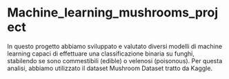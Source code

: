 # Machine_learning_mushrooms_project
In questo progetto abbiamo sviluppato e valutato diversi modelli di machine learning capaci di effettuare una classificazione binaria su funghi, stabilendo se sono commestibili (edible) o velenosi (poisonous). Per questa analisi, abbiamo utilizzato il dataset Mushroom Dataset tratto da Kaggle.
